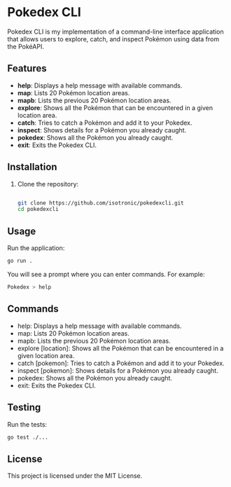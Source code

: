 # Pokedex CLI

Pokedex CLI is my implementation of a command-line interface application that allows users to explore, catch, and inspect Pokémon using data from the PokéAPI.

## Features

- **help**: Displays a help message with available commands.
- **map**: Lists 20 Pokémon location areas.
- **mapb**: Lists the previous 20 Pokémon location areas.
- **explore**: Shows all the Pokémon that can be encountered in a given location area.
- **catch**: Tries to catch a Pokémon and add it to your Pokedex.
- **inspect**: Shows details for a Pokémon you already caught.
- **pokedex**: Shows all the Pokémon you already caught.
- **exit**: Exits the Pokedex CLI.

## Installation

1. Clone the repository:

   ```sh

   git clone https://github.com/isotronic/pokedexcli.git
   cd pokedexcli
   ```

## Usage

Run the application:

```sh
go run .
```

You will see a prompt where you can enter commands. For example:

```sh
Pokedex > help
```

## Commands

- help: Displays a help message with available commands.
- map: Lists 20 Pokémon location areas.
- mapb: Lists the previous 20 Pokémon location areas.
- explore [location]: Shows all the Pokémon that can be encountered in a given location area.
- catch [pokemon]: Tries to catch a Pokémon and add it to your Pokedex.
- inspect [pokemon]: Shows details for a Pokémon you already caught.
- pokedex: Shows all the Pokémon you already caught.
- exit: Exits the Pokedex CLI.

## Testing

Run the tests:

```sh
go test ./...
```

## License

This project is licensed under the MIT License.
